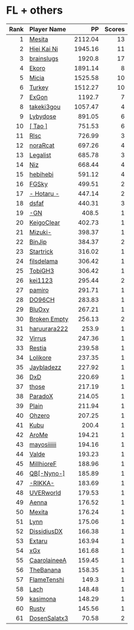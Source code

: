 # FL + others
| Rank | Player Name |  PP  | Scores |
| ----:|:----------- | ----:| ------:|
| 1 | [Mesita](https://osu.ppy.sh/u/201459) | 2112.04 | 13 |
| 2 | [Hiei Kai Ni](https://osu.ppy.sh/u/1019389) | 1945.16 | 11 |
| 3 | [brainslugs](https://osu.ppy.sh/u/1911387) | 1920.8 | 17 |
| 4 | [Ekoro](https://osu.ppy.sh/u/284905) | 1891.14 | 8 |
| 5 | [Micia](https://osu.ppy.sh/u/131118) | 1525.58 | 10 |
| 6 | [Turkey](https://osu.ppy.sh/u/762193) | 1512.27 | 10 |
| 7 | [ExGon](https://osu.ppy.sh/u/214187) | 1192.7 | 7 |
| 8 | [takeki3gou](https://osu.ppy.sh/u/447472) | 1057.47 | 4 |
| 9 | [Lybydose](https://osu.ppy.sh/u/64501) | 891.05 | 6 |
| 10 | [[ Tao ]](https://osu.ppy.sh/u/2167041) | 751.53 | 6 |
| 11 | [Rlsc](https://osu.ppy.sh/u/2110845) | 726.99 | 3 |
| 12 | [noraRcat](https://osu.ppy.sh/u/883939) | 697.26 | 4 |
| 13 | [Legalist](https://osu.ppy.sh/u/298497) | 685.78 | 3 |
| 14 | [Niz](https://osu.ppy.sh/u/1833186) | 668.44 | 4 |
| 15 | [hebihebi](https://osu.ppy.sh/u/497870) | 591.12 | 4 |
| 16 | [FGSky](https://osu.ppy.sh/u/2094566) | 499.51 | 2 |
| 17 | [- Hotaru -](https://osu.ppy.sh/u/3739406) | 447.14 | 2 |
| 18 | [dsfaf](https://osu.ppy.sh/u/6641890) | 440.31 | 3 |
| 19 | [-GN](https://osu.ppy.sh/u/895581) | 408.5 | 1 |
| 20 | [KeigoClear](https://osu.ppy.sh/u/512319) | 402.73 | 1 |
| 21 | [Mizuki-](https://osu.ppy.sh/u/903167) | 398.37 | 1 |
| 22 | [BinJip](https://osu.ppy.sh/u/261694) | 384.37 | 2 |
| 23 | [Startrick](https://osu.ppy.sh/u/2782104) | 316.02 | 1 |
| 24 | [filsdelama](https://osu.ppy.sh/u/2831793) | 306.42 | 1 |
| 25 | [TobiGH3](https://osu.ppy.sh/u/3341040) | 306.42 | 1 |
| 26 | [kei1123](https://osu.ppy.sh/u/834399) | 295.44 | 2 |
| 27 | [pamiro](https://osu.ppy.sh/u/2095634) | 291.71 | 1 |
| 28 | [DO96CH](https://osu.ppy.sh/u/4258029) | 283.83 | 1 |
| 29 | [BluOxy](https://osu.ppy.sh/u/580925) | 267.21 | 1 |
| 30 | [Broken Empty](https://osu.ppy.sh/u/966050) | 256.13 | 2 |
| 31 | [haruurara222](https://osu.ppy.sh/u/85491) | 253.9 | 1 |
| 32 | [Virrus](https://osu.ppy.sh/u/949804) | 247.36 | 1 |
| 33 | [Restia](https://osu.ppy.sh/u/647766) | 239.58 | 1 |
| 34 | [Lolikore](https://osu.ppy.sh/u/1471815) | 237.35 | 1 |
| 35 | [Jaybladezz](https://osu.ppy.sh/u/3725492) | 227.92 | 1 |
| 36 | [DxD](https://osu.ppy.sh/u/5334695) | 220.69 | 1 |
| 37 | [those](https://osu.ppy.sh/u/557166) | 217.19 | 1 |
| 38 | [ParadoX](https://osu.ppy.sh/u/3424394) | 214.05 | 1 |
| 39 | [Plain](https://osu.ppy.sh/u/2327558) | 211.94 | 1 |
| 40 | [Ohzero](https://osu.ppy.sh/u/646264) | 207.25 | 1 |
| 41 | [Kubu](https://osu.ppy.sh/u/29130) | 200.4 | 1 |
| 42 | [AroMe](https://osu.ppy.sh/u/536207) | 194.21 | 1 |
| 43 | [mayosiiiiii](https://osu.ppy.sh/u/166465) | 194.16 | 1 |
| 44 | [Valde](https://osu.ppy.sh/u/208531) | 193.23 | 1 |
| 45 | [MillhioreF](https://osu.ppy.sh/u/941094) | 188.96 | 1 |
| 46 | [QB[-Nyno-]](https://osu.ppy.sh/u/1640616) | 185.89 | 1 |
| 47 | [-RIKKA-](https://osu.ppy.sh/u/2002719) | 183.69 | 1 |
| 48 | [UVERworld](https://osu.ppy.sh/u/1881681) | 179.53 | 1 |
| 49 | [Aenna](https://osu.ppy.sh/u/78552) | 176.52 | 1 |
| 50 | [Mexita](https://osu.ppy.sh/u/1800183) | 176.24 | 1 |
| 51 | [Lynn](https://osu.ppy.sh/u/436490) | 175.06 | 1 |
| 52 | [DissidiusDX](https://osu.ppy.sh/u/3742782) | 166.38 | 1 |
| 53 | [Extaru](https://osu.ppy.sh/u/4498813) | 163.94 | 1 |
| 54 | [xGx](https://osu.ppy.sh/u/3790274) | 161.68 | 1 |
| 55 | [CaarolaineeA](https://osu.ppy.sh/u/1199073) | 159.45 | 1 |
| 56 | [TheBanana](https://osu.ppy.sh/u/3146113) | 158.35 | 1 |
| 57 | [FlameTenshi](https://osu.ppy.sh/u/4234676) | 149.3 | 1 |
| 58 | [Lach](https://osu.ppy.sh/u/2108620) | 148.48 | 1 |
| 59 | [kasimona](https://osu.ppy.sh/u/510692) | 148.29 | 1 |
| 60 | [Rusty](https://osu.ppy.sh/u/94364) | 145.56 | 1 |
| 61 | [DosenSalatx3](https://osu.ppy.sh/u/3813433) | 70.58 | 2 |
